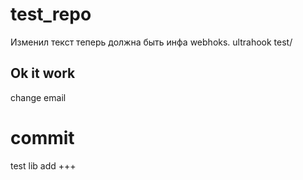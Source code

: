 # test_repo
Изменил текст теперь должна быть инфа webhoks.
ultrahook test/
## Ok it work
change email 
# commit 
test 
lib add  +++



